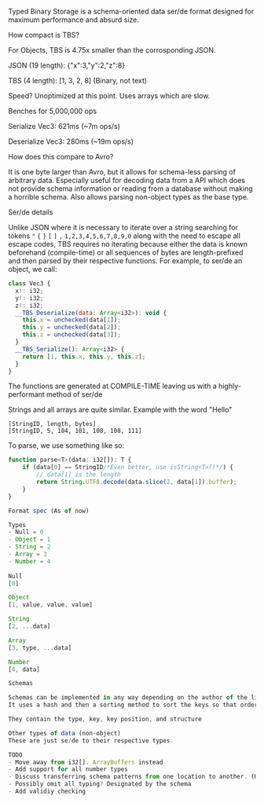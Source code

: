 Typed Binary Storage is a schema-oriented data ser/de format designed for maximum performance and absurd size.

How compact is TBS?

For Objects, TBS is 4.75x smaller than the corrosponding JSON.

JSON (19 length): {"x":3,"y":2,"z":8}

TBS (4 length): [1, 3, 2, 8] (Binary, not text)

Speed? Unoptimized at this point. Uses arrays which are slow.

Benches for 5,000,000 ops

Serialize Vec3: 621ms (~7m ops/s)

Deserialize Vec3: 280ms (~19m ops/s)

How does this compare to Avro?

It is one byte larger than Avro, but it allows for schema-less parsing of arbitrary data. Especially useful for decoding data from a API which does not provide schema information or reading from a database without making a horrible schema. Also allows parsing non-object types as the base type.

Ser/de details

Unlike JSON where it is necessary to iterate over a string searching for tokens `"` `{` `}` `[` `]` `,` `1,2,3,4,5,6,7,8,9,0` along with the need to escape all escape codes, TBS requires no iterating because either the data is known beforehand (compile-time) or all sequences of bytes are length-prefixed and then parsed by their respective functions.
For example, to ser/de an object, we call:

```js
class Vec3 {
  x!: i32;
  y!: i32;
  z!: i32;
  __TBS_Deserialize(data: Array<i32>): void {
    this.x = unchecked(data[1]);
    this.y = unchecked(data[2]);
    this.z = unchecked(data[3]);
  }
  __TBS_Serialize(): Array<i32> {
    return [1, this.x, this.y, this.z];
  }
}
```

The functions are generated at COMPILE-TIME leaving us with a highly-performant method of ser/de

Strings and all arrays are quite similar. Example with the word "Hello"
```
[StringID, length, bytes]
[StringID, 5, 104, 101, 108, 108, 111]
```

To parse, we use something like so:

```js
function parse<T>(data: i32[]): T {
    if (data[0] == StringID/*Even better, use isString<T>()*/) {
        // data[1] is the length
        return String.UTF8.decode(data.slice(2, data[1]).buffer);
    }
}

Format spec (As of now)

Types
- Null = 0
- Object = 1
- String = 2
- Array = 3
- Number = 4
  
Null
[0]

Object
[1, value, value, value]

String
[2, ...data]

Array
[3, type, ...data]

Number
[4, data]

Schemas

Schemas can be implemented in any way depending on the author of the lib. 
It uses a hash and then a sorting method to sort the keys so that order of the schema does not matter.

They contain the type, key, key position, and structure

Other types of data (non-object)
These are just se/de to their respective types.

TODO
- Move away from i32[]. ArrayBuffers instead
- Add support for all number types
- Discuss transferring schema patterns from one location to another. (Up to the developer or use some header?)
- Possibly omit all typing? Designated by the schema
- Add validiy checking